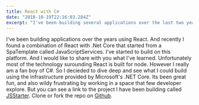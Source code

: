 ```yaml
---
title: React with C#
date: "2018-10-19T22:16:03.284Z"
excerpt: "I've been building several applications over the last two years using React with .Net Core and I would like to share with you what I've learned."
---
```


I've been building applications over the years using React. And recently I found a combination of 
React with .Net Core that started from a SpaTemplate called JavaScriptServices. I've started to 
build on this platform. And I would like to share with you what I've learned. Unfortunately most 
of the technology surounding React is built for node. However I really am a fan boy of C#. So I decieded to dive deep 
and see what I could build using the infrastructure provided by Microsoft's .NET Core. Its been great fun, 
and also wildy frustrating by working in a space that few developer explore. But you can see a link to
the project I have been building called [JSStarter](http://jsstarter.azurewebsites.net). Clone or fork the repo on [Github](https://github.com/bharney/StarterPack). 

